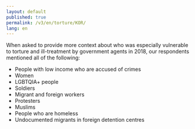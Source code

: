```yaml
---
layout: default
published: true
permalink: /v3/en/torture/KOR/
lang: en
---
```


When asked to provide more context about who was especially vulnerable to torture and ill-treatment by government agents in 2018, our respondents mentioned all of the following:
-	People with low income who are accused of crimes 
-	Women
-	LGBTQIA+ people
-	Soldiers
-	Migrant and foreign workers
-	Protesters
-	Muslims
-	People who are homeless
-	Undocumented migrants in foreign detention centres


